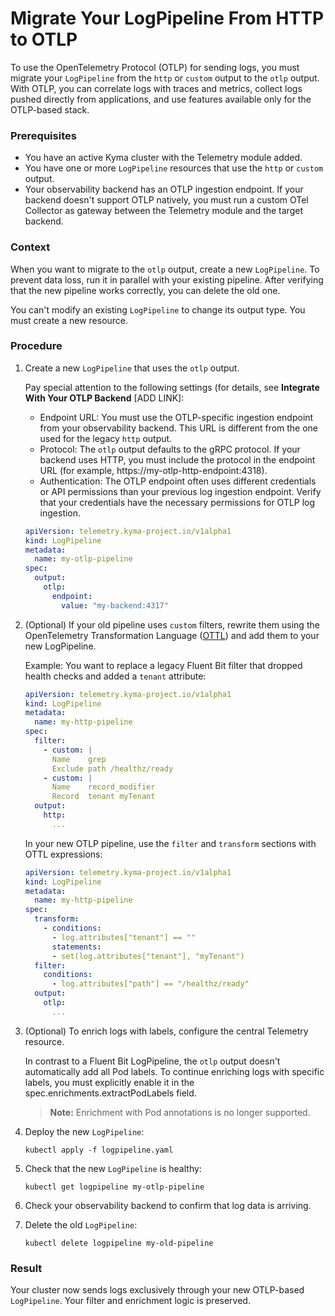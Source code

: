 # Migrate Your LogPipeline From HTTP to OTLP

To use the OpenTelemetry Protocol (OTLP) for sending logs, you must migrate your `LogPipeline` from the `http` or `custom` output to the `otlp` output. With OTLP, you can correlate logs with traces and metrics, collect logs pushed directly from applications, and use features available only for the OTLP-based stack.

### Prerequisites

* You have an active Kyma cluster with the Telemetry module added.
* You have one or more `LogPipeline` resources that use the `http` or `custom` output.
* Your observability backend has an OTLP ingestion endpoint.
  If your backend doesn't support OTLP natively, you must run a custom OTel Collector as gateway between the Telemetry module and the target backend.

### Context

When you want to migrate to the `otlp` output, create a new `LogPipeline`. To prevent data loss, run it in parallel with your existing pipeline. After verifying that the new pipeline works correctly, you can delete the old one.

You can't modify an existing `LogPipeline` to change its output type. You must create a new resource.

### Procedure

1. Create a new `LogPipeline` that uses the `otlp` output.

    Pay special attention to the following settings (for details, see **Integrate With Your OTLP Backend** [ADD LINK]:

    * Endpoint URL: You must use the OTLP-specific ingestion endpoint from your observability backend. This URL is different from the one used for the legacy `http` output.
    * Protocol: The `otlp` output defaults to the gRPC protocol. If your backend uses HTTP, you must include the protocol in the endpoint URL (for example, https://my-otlp-http-endpoint:4318).
    * Authentication: The OTLP endpoint often uses different credentials or API permissions than your previous log ingestion endpoint. Verify that your credentials have the necessary permissions for OTLP log ingestion.

    ```yaml
    apiVersion: telemetry.kyma-project.io/v1alpha1
    kind: LogPipeline
    metadata:
      name: my-otlp-pipeline
    spec:
      output:
        otlp:
          endpoint:
            value: "my-backend:4317"
    ```

2. (Optional) If your old pipeline uses `custom` filters, rewrite them using the OpenTelemetry Transformation Language ([OTTL](https://github.com/open-telemetry/opentelemetry-collector-contrib/blob/main/pkg/ottl/README.md)) and add them to your new LogPipeline.
  
   Example: You want to replace a legacy Fluent Bit filter that dropped health checks and added a `tenant` attribute:

   ```yaml
   apiVersion: telemetry.kyma-project.io/v1alpha1
   kind: LogPipeline
   metadata:
     name: my-http-pipeline
   spec:
     filter:
       - custom: |
         Name    grep
         Exclude path /healthz/ready
       - custom: |
         Name    record_modifier
         Record  tenant myTenant
     output:
       http:
         ...
   ```

   In your new OTLP pipeline, use the `filter` and `transform` sections with OTTL expressions:

   ```yaml
   apiVersion: telemetry.kyma-project.io/v1alpha1
   kind: LogPipeline
   metadata:
     name: my-http-pipeline
   spec:
     transform:
       - conditions:
         - log.attributes["tenant"] == ""
         statements:
         - set(log.attributes["tenant"], "myTenant")
     filter:
       conditions:
         - log.attributes["path"] == "/healthz/ready"
     output:
       otlp:
         ...
   ```

3. (Optional) To enrich logs with labels, configure the central Telemetry resource.

   In contrast to a Fluent Bit LogPipeline, the `otlp` output doesn't automatically add all Pod labels. To continue enriching logs with specific labels, you must explicitly enable it in the spec.enrichments.extractPodLabels field.

   > **Note:** Enrichment with Pod annotations is no longer supported.

4. Deploy the new `LogPipeline`:

   ```shell
   kubectl apply -f logpipeline.yaml
   ```

5. Check that the new `LogPipeline` is healthy:

   ```shell
   kubectl get logpipeline my-otlp-pipeline
   ```

6. Check your observability backend to confirm that log data is arriving.

7. Delete the old `LogPipeline`:

   ```shell
   kubectl delete logpipeline my-old-pipeline
   ```

### Result

Your cluster now sends logs exclusively through your new OTLP-based `LogPipeline`. Your filter and enrichment logic is preserved.